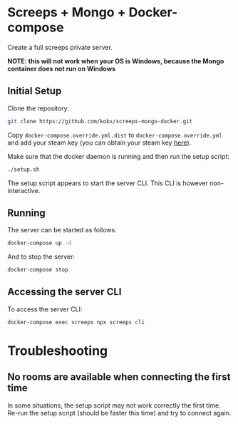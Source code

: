 Screeps + Mongo + Docker-compose
================================

Create a full screeps private server.

__NOTE: this will not work when your OS is Windows, because the Mongo container does not run on Windows__

Initial Setup
-------------

Clone the repository:

```sh
git clone https://github.com/kokx/screeps-mongo-docker.git
```

Copy `docker-compose.override.yml.dist` to `docker-compose.override.yml` and
add your steam key (you can obtain your steam key
[here](https://github.com/kokx/screeps-mongo-docker.git)).

Make sure that the docker daemon is running and then run the setup script:

```sh
./setup.sh
```

The setup script appears to start the server CLI. This CLI is however non-interactive.

Running
-------

The server can be started as follows:

```sh
docker-compose up -d
```

And to stop the server:

```sh
docker-compose stop
```

Accessing the server CLI
------------------------

To access the server CLI:

```sh
docker-compose exec screeps npx screeps cli
```

Troubleshooting
===============

No rooms are available when connecting the first time
-----------------------------------------------------

In some situations, the setup script may not work correctly the first time.
Re-run the setup script (should be faster this time) and try to connect again.
